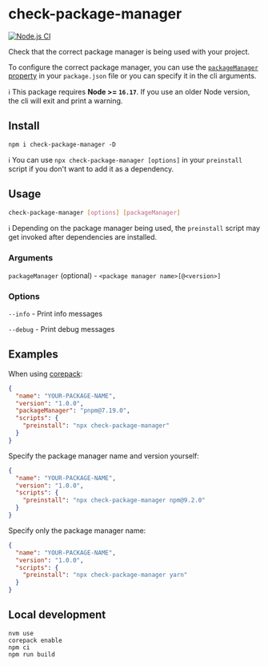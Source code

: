 # check-package-manager

[![Node.js CI](https://github.com/webdeveric/check-package-manager/actions/workflows/node.js.yml/badge.svg)](https://github.com/webdeveric/check-package-manager/actions/workflows/node.js.yml)

Check that the correct package manager is being used with your project.

To configure the correct package manager, you can use the [`packageManager` property](https://nodejs.org/api/packages.html#packagemanager) in your `package.json` file or you can specify it in the cli arguments.

:information_source: This package requires **Node >= `16.17`**. If you use an older Node version, the cli will exit and print a warning.

## Install

```shell
npm i check-package-manager -D
```

:information_source: You can use `npx check-package-manager [options]` in your `preinstall` script if you don't want to add it as a dependency.

## Usage

```sh
check-package-manager [options] [packageManager]
```

:information_source: Depending on the package manager being used, the `preinstall` script may get invoked after dependencies are installed.

### Arguments

`packageManager` (optional) - `<package manager name>[@<version>]`

### Options

`--info` - Print info messages

`--debug` - Print debug messages

## Examples

When using [corepack](https://nodejs.org/api/corepack.html):

```json
{
  "name": "YOUR-PACKAGE-NAME",
  "version": "1.0.0",
  "packageManager": "pnpm@7.19.0",
  "scripts": {
    "preinstall": "npx check-package-manager"
  }
}
```

Specify the package manager name and version yourself:

```json
{
  "name": "YOUR-PACKAGE-NAME",
  "version": "1.0.0",
  "scripts": {
    "preinstall": "npx check-package-manager npm@9.2.0"
  }
}
```

Specify only the package manager name:

```json
{
  "name": "YOUR-PACKAGE-NAME",
  "version": "1.0.0",
  "scripts": {
    "preinstall": "npx check-package-manager yarn"
  }
}
```

## Local development

```
nvm use
corepack enable
npm ci
npm run build
```
